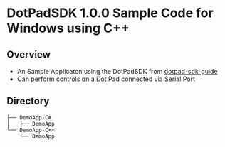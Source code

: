 # DotPadSDK 1.0.0 Sample Code for Windows using C++

## Overview
* An Sample Applicaton using the DotPadSDK from [dotpad-sdk-guide](https://github.com/dotincorp/dotpad-sdk-guide)
* Can perform controls on a Dot Pad connected via Serial Port

## Directory
```
├── DemoApp-C#
│   ├── DemoApp
└── DemoApp-C++
    └── DemoApp
```
